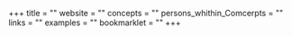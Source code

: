 +++
title = ""
website = ""
concepts = ""
persons_whithin_Comcerpts = ""
links = ""
examples = ""
bookmarklet = ""
+++